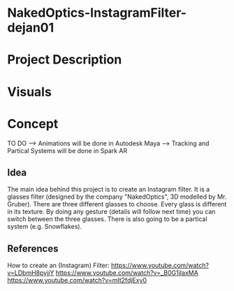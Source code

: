 # NakedOptics-InstagramFilter-dejan01

# Project Description

# Visuals

# Concept

TO DO
--> Animations will be done in Autodesk Maya
--> Tracking and Partical Systems will be done in Spark AR

## Idea

The main idea behind this project is to create an Instagram filter. It is a glasses filter (designed by the company "NakedOptics", 3D modelled by Mr. Gruber). There are three different glasses to choose. 
Every glass is different in its texture. By doing any gesture (details will follow next time) you can switch between the three glasses. There is also going to be a partical system (e.g. Snowflakes). 

## References

How to create an (Instagram) Filter:
https://www.youtube.com/watch?v=LDbmH8pyjjY
https://www.youtube.com/watch?v=_B0G1jIaxMA
https://www.youtube.com/watch?v=mIt2fdjExy0